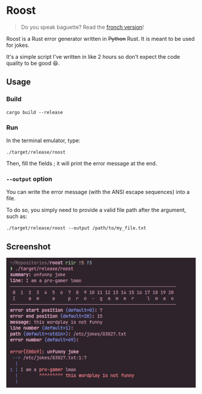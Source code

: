 # Roost

> Do you speak baguette? Read the [fronch version](./README_FR.md)!

Roost is a Rust error generator written in ~~Python~~ Rust. It is meant to be used for jokes.

It's a simple script I've written in like 2 hours so don't expect the code quality to be good 😆.

## Usage

### Build

```
cargo build --release
```

### Run

In the terminal emulator, type:

```
./target/release/roost
```

Then, fill the fields ; it will print the error message at the end.

### `--output` option

You can write the error message (with the ANSI escape sequences) into a file.

To do so, you simply need to provide a valid file path after the argument, such as:

```
./target/release/roost --output /path/to/my_file.txt
```

## Screenshot

![example.png](./images/example.png)
